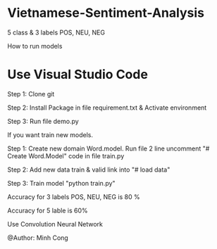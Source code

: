 # Vietnamese-Sentiment-Analysis
5 class &amp; 3 labels POS, NEU, NEG

How to run models

# Use Visual Studio Code
Step 1: Clone git 

Step 2: Install Package in file requirement.txt & Activate environment

Step 3: Run file demo.py

If you want train new models. 

Step 1: Create new domain Word.model. Run file 2 line uncomment "# Create Word.Model" code in file train.py

Step 2: Add new data train & valid link into "# load data"

Step 3: Train model "python train.py"

Accuracy for 3 labels POS, NEU, NEG is 80 %

Accuracy for 5 lable is 60%

Use Convolution Neural Network

@Author: Minh Cong
